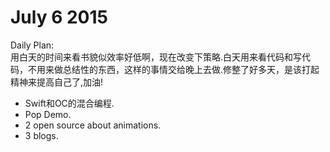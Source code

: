 # July 6 2015  
Daily Plan:  
用白天的时间来看书貌似效率好低啊，现在改变下策略.白天用来看代码和写代码，不用来做总结性的东西，这样的事情交给晚上去做.修整了好多天，是该打起精神来提高自己了,加油!  
* Swift和OC的混合编程.  
* Pop Demo.  
* 2 open source about animations.  
* 3 blogs.  


